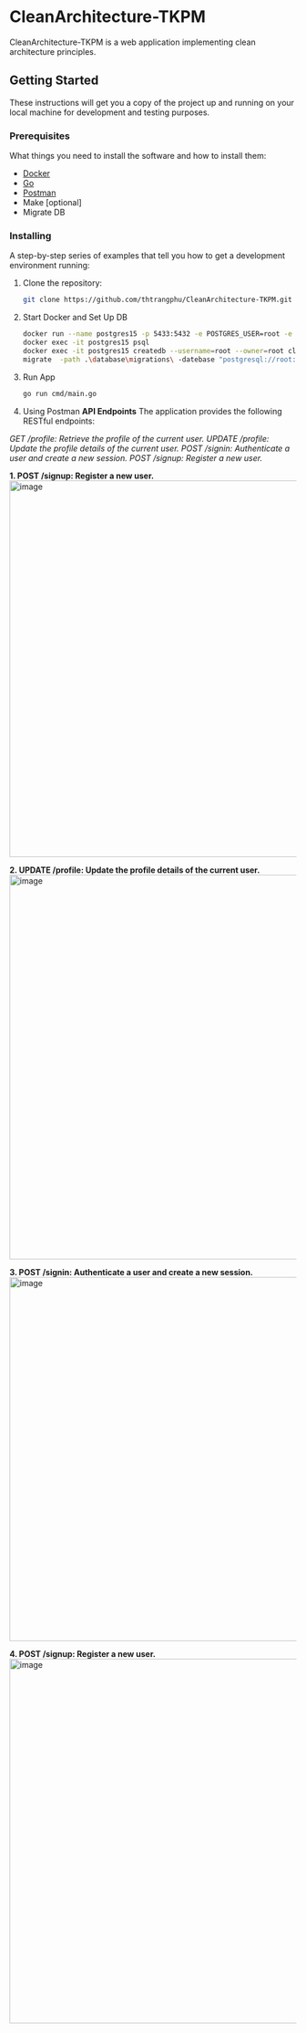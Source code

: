 # CleanArchitecture-TKPM

CleanArchitecture-TKPM is a web application implementing clean architecture principles. 

## Getting Started

These instructions will get you a copy of the project up and running on your local machine for development and testing purposes.

### Prerequisites

What things you need to install the software and how to install them:
- [Docker](https://www.docker.com/)
- [Go](https://go.dev/)
- [Postman](https://www.postman.com/)
- Make [optional]
- Migrate DB


### Installing

A step-by-step series of examples that tell you how to get a development environment running:

1. Clone the repository:
   ```sh
   git clone https://github.com/thtrangphu/CleanArchitecture-TKPM.git

2. Start Docker and Set Up DB
   ```sh
   docker run --name postgres15 -p 5433:5432 -e POSTGRES_USER=root -e POSTGRES_PASSWORD=password -d postgres:15-alpine
   docker exec -it postgres15 psql
   docker exec -it postgres15 createdb --username=root --owner=root clean-architecture
   migrate  -path .\database\migrations\ -datebase "postgresql://root:password@localhost:5433/clean-architecture?sslmode=disable" -verbose up

3. Run App
   ```sh
   go run cmd/main.go

4. Using Postman 
**API Endpoints**
The application provides the following RESTful endpoints:

_GET /profile: Retrieve the profile of the current user.
UPDATE /profile: Update the profile details of the current user.
POST /signin: Authenticate a user and create a new session.
POST /signup: Register a new user._

**1. POST /signup: Register a new user.**
<img width="660" alt="image" src="https://github.com/thtrangphu/CleanArchitecture-TKPM/assets/76843467/7003d147-8e12-4950-9f58-b313b0081b87">

**2. UPDATE /profile: Update the profile details of the current user.**
<img width="674" alt="image" src="https://github.com/thtrangphu/CleanArchitecture-TKPM/assets/76843467/52863979-96f0-4f7f-9304-3b7a173b2de8">

**3. POST /signin: Authenticate a user and create a new session.**
<img width="638" alt="image" src="https://github.com/thtrangphu/CleanArchitecture-TKPM/assets/76843467/0213279a-1db4-4b00-87b4-abb42fe30fcd">

**4. POST /signup: Register a new user.**
<img width="639" alt="image" src="https://github.com/thtrangphu/CleanArchitecture-TKPM/assets/76843467/93b6dd44-204a-4b09-bbee-002446eda029">

